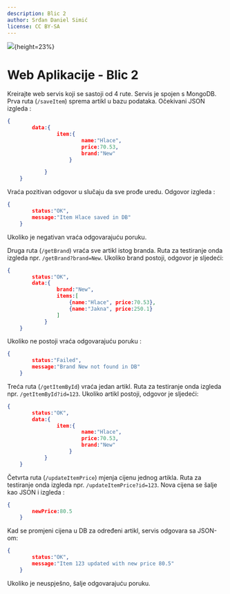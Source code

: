 ```yaml
---
description: Blic 2
author: Srđan Daniel Simić
license: CC BY-SA
---
```


![](fipu.png){height=23%}

# Web Aplikacije - Blic 2

Kreirajte web servis koji se sastoji od 4 rute.
Servis je spojen s MongoDB.
Prva ruta (`/saveItem`) sprema artikl u bazu podataka.
Očekivani JSON izgleda :
```json
{
        data:{
                item:{
                        name:"Hlace",
                        price:70.53,
                        brand:"New"
                    }

            }
    }
```
Vraća pozitivan odgovor u slučaju da sve prođe uredu.
Odgovor izgleda :
```json
{
        status:"OK",
        message:"Item Hlace saved in DB"
    }
```
Ukoliko je negativan vraća odgovarajuću poruku.

Druga ruta (`/getBrand`) vraća sve artikl istog branda.
Ruta za testiranje onda izgleda npr. `/getBrand?brand=New`.
Ukoliko brand postoji, odgovor je sljedeći:
```json
{
        status:"OK",
        data:{
                brand:"New",
                items:[
                    {name:"Hlace", price:70.53},
                    {name:"Jakna", price:250.1}
                ]
            }
    }
```
Ukoliko ne postoji vraća odgovarajuću poruku :
```json
{
        status:"Failed",
        message:"Brand New not found in DB"
    }
```

Treća ruta (`/getItemById`) vraća jedan artikl.
Ruta za testiranje onda izgleda npr. `/getItemById?id=123`.
Ukoliko artikl postoji, odgovor je sljedeći:
```json
{
        status:"OK",
        data:{
                item:{
                        name:"Hlace",
                        price:70.53,
                        brand:"New"
                    }
            }
    }
```

Četvrta ruta (`/updateItemPrice`) mjenja cijenu jednog artikla.
Ruta za testiranje onda izgleda npr. `/updateItemPrice?id=123`.
Nova cijena se šalje kao JSON i izgleda : 
```json
{
        newPrice:80.5
    }
```
Kad se promjeni cijena u DB za određeni artikl, servis odgovara sa JSON-om:
```json
{
        status:"OK",
        message:"Item 123 updated with new price 80.5"
    }
```
Ukoliko je neuspješno, šalje odgovarajuću poruku.
